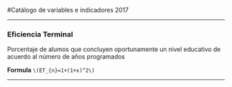 #Catálogo de variables e indicadores 2017

---

### Eficiencia Terminal

Porcentaje de alumos que concluyen oportunamente un nivel educativo de acuerdo al número de años programados

**Formula** `\(ET_{n}=1+(1+x)^2\)`

---
